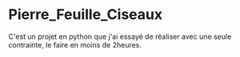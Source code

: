 # Pierre_Feuille_Ciseaux

C'est un projet en python que j'ai essayé de réaliser avec une seule contrainte, le faire en moins de 2heures.
